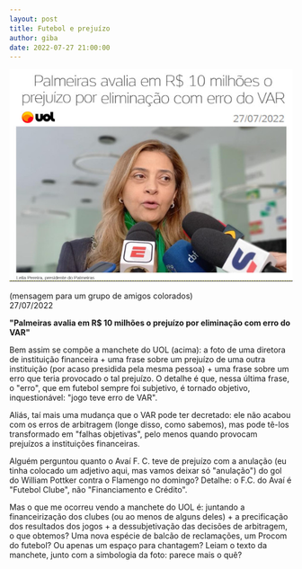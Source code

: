 ```yaml
---
layout: post
title: Futebol e prejuízo
author: giba
date: 2022-07-27 21:00:00
---
```

![](/uploads/palmeiras.jpg)

(mensagem para um grupo de amigos colorados)\
27/07/2022

**"Palmeiras avalia em R$ 10 milhões o prejuízo por eliminação com erro do VAR"**

Bem assim se compõe a manchete do UOL (acima): a foto de uma diretora de instituição financeira + uma frase sobre um prejuízo de uma outra instituição (por acaso presidida pela mesma pessoa) + uma frase sobre um erro que teria provocado o tal prejuízo. O detalhe é que, nessa última frase, o "erro", que em futebol sempre foi subjetivo, é tornado objetivo, inquestionável: "jogo teve erro de VAR".

Aliás, taí mais uma mudança que o VAR pode ter decretado: ele não acabou com os erros de arbitragem (longe disso, como sabemos), mas pode tê-los transformado em "falhas objetivas", pelo menos quando provocam prejuízos a instituições financeiras.

Alguém perguntou quanto o Avaí F. C. teve de prejuízo com a anulação (eu tinha colocado um adjetivo aqui, mas vamos deixar só "anulação") do gol do William Pottker contra o Flamengo no domingo? Detalhe: o F.C. do Avaí é "Futebol Clube", não "Financiamento e Crédito".

Mas o que me ocorreu vendo a manchete do UOL é: juntando a financeirização dos clubes (ou ao menos de alguns deles) + a precificação dos resultados dos jogos + a dessubjetivação das decisões de arbitragem, o que obtemos? Uma nova espécie de balcão de reclamações, um Procom do futebol? Ou apenas um espaço para chantagem? Leiam o texto da manchete, junto com a simbologia da foto: parece mais o quê?
